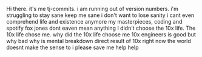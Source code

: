 Hi there.
it's me tj-commits.
i am running out of version numbers.
i'm struggling to stay sane
keep me sane
i don't want to lose sanity
i cant even comprehend life and existence anymore
my masterpieces, coding and spotify fox jones dont eaven mean anything
I didn't choose the 10x life. The 10x life chose me.
why did the 10x life choose me
10x engineers is good
but why bad
why is mental breakdown direct result of 10x
right now the world doesnt make the sense to i
please save me
help
help